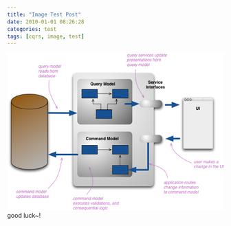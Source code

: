```yaml
---
title: "Image Test Post"
date: 2010-01-01 08:26:28
categories: test
tags: [cqrs, image, test]
---
```


![CQRS](/assets/image/cqrs.png)
good luck~!
